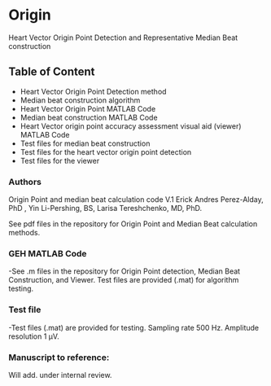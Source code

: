 # Origin
Heart Vector Origin Point Detection and Representative Median Beat construction


 ## Table of Content
   - Heart Vector Origin Point Detection method
   - Median beat construction algorithm
   - Heart Vector Origin Point MATLAB Code
   - Median beat construction MATLAB Code
   - Heart Vector origin point accuracy assessment visual aid (viewer) MATLAB Code
   - Test files for median beat construction
   - Test files for the heart vector origin point detection
   - Test files for the viewer


   
 ### Authors
Origin Point and median beat calculation code V.1
Erick Andres Perez-Alday, PhD , Yin Li-Pershing, BS, Larisa Tereshchenko, MD, PhD.

 See pdf files in the repository for Origin Point and Median Beat calculation methods.
 
 ### GEH MATLAB Code
-See .m files in the repository for Origin Point detection, Median Beat Construction, and Viewer. Test files are provided (.mat) for algorithm testing.


 
### Test file
-Test files (.mat) are provided for testing. Sampling rate 500 Hz. Amplitude resolution 1 µV.



 ### Manuscript to reference:
Will add. under internal review.
